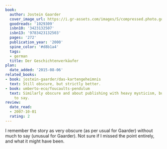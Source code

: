 ```yaml
---
book:
  author: Jostein Gaarder
  cover_image_url: https://i.gr-assets.com/images/S/compressed.photo.goodreads.com/books/1180350974l/1029309.jpg
  goodreads: '1029309'
  isbn10: '3423132507'
  isbn13: '9783423132503'
  pages: '272'
  publication_year: '2000'
  spine_color: '#d8b1a4'
  tags:
  - german
  title: Der Geschichtenverkäufer
plan:
  date_added: '2015-08-06'
related_books:
- book: jostein-gaarder/das-kartengeheimnis
  text: Still obscure, but strictly better.
- book: umberto-eco/foucaults-pendulum
  text: Similarly obscure and about publishing with heavy mysticism, but with something
    to say.
review:
  date_read:
  - 2007-10-01
  rating: 2
---
```


I remember the story as very obscure (as per usual for Gaarder) without much to say (unusual for Gaarder). Not sure if I
missed the point entirely, and what it might have been.
